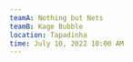```yaml
---
teamA: Nothing but Nets
teamB: Kage Bubble
location: Tapadinha
time: July 10, 2022 10:00 AM
---
```

